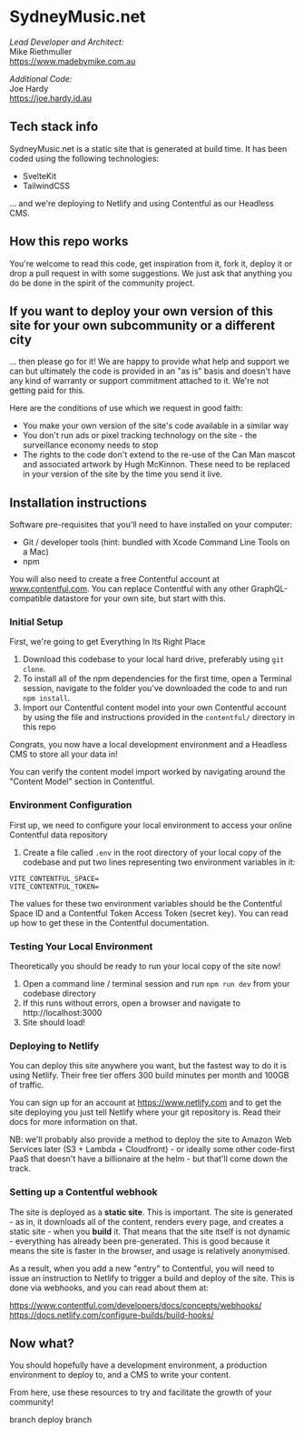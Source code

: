 # SydneyMusic.net

_Lead Developer and Architect:_  
Mike Riethmuller  
https://www.madebymike.com.au

_Additional Code:_  
Joe Hardy  
https://joe.hardy.id.au

## Tech stack info

SydneyMusic.net is a static site that is generated at build time. It has been coded using the following technologies:

- SvelteKit
- TailwindCSS

... and we're deploying to Netlify and using Contentful as our Headless CMS.

## How this repo works

You're welcome to read this code, get inspiration from it, fork it, deploy it or drop a pull request in with some suggestions. We just ask that anything you do be done in the spirit of the community project.

## If you want to deploy your own version of this site for your own subcommunity or a different city

... then please go for it! We are happy to provide what help and support we can but ultimately the code is provided in an "as is" basis and doesn't have any kind of warranty or support commitment attached to it. We're not getting paid for this.

Here are the conditions of use which we request in good faith:

- You make your own version of the site's code available in a similar way
- You don't run ads or pixel tracking technology on the site - the surveillance economy needs to stop
- The rights to the code don't extend to the re-use of the Can Man mascot and associated artwork by Hugh McKinnon. These need to be replaced in your version of the site by the time you send it live.

## Installation instructions

Software pre-requisites that you'll need to have installed on your computer:

- Git / developer tools (hint: bundled with Xcode Command Line Tools on a Mac)
- npm

You will also need to create a free Contentful account at www.contentful.com. You can replace Contentful with any other GraphQL-compatible datastore for your own site, but start with this.

### Initial Setup

First, we're going to get Everything In Its Right Place

1. Download this codebase to your local hard drive, preferably using `git clone`.
2. To install all of the npm dependencies for the first time, open a Terminal session, navigate to the folder you've downloaded the code to and run `npm install`.
3. Import our Contentful content model into your own Contentful account by using the file and instructions provided in the `contentful/` directory in this repo

Congrats, you now have a local development environment and a Headless CMS to store all your data in!

You can verify the content model import worked by navigating around the "Content Model" section in Contentful.

### Environment Configuration

First up, we need to configure your local environment to access your online Contentful data repository

1. Create a file called `.env` in the root directory of your local copy of the codebase and put two lines representing two environment variables in it:

```
VITE_CONTENTFUL_SPACE=
VITE_CONTENTFUL_TOKEN=
```

The values for these two environment variables should be the Contentful Space ID and a Contentful Token Access Token (secret key). You can read up how to get these in the Contentful documentation.

### Testing Your Local Environment

Theoretically you should be ready to run your local copy of the site now!

1. Open a command line / terminal session and run `npm run dev` from your codebase directory
2. If this runs without errors, open a browser and navigate to http://localhost:3000
3. Site should load!

### Deploying to Netlify

You can deploy this site anywhere you want, but the fastest way to do it is using Netlify. Their free tier offers 300 build minutes per month and 100GB of traffic.

You can sign up for an account at https://www.netlify.com and to get the site deploying you just tell Netlify where your git repository is. Read their docs for more information on that.

NB: we'll probably also provide a method to deploy the site to Amazon Web Services later (S3 + Lambda + Cloudfront) - or ideally some other code-first PaaS that doesn't have a billionaire at the helm - but that'll come down the track.

### Setting up a Contentful webhook

The site is deployed as a **static site**. This is important. The site is generated - as in, it downloads all of the content, renders every page, and creates a static site - when you **build** it. That means that the site itself is not dynamic - everything has already been pre-generated. This is good because it means the site is faster in the browser, and usage is relatively anonymised.

As a result, when you add a new "entry" to Contentful, you will need to issue an instruction to Netlify to trigger a build and deploy of the site. This is done via webhooks, and you can read about them at:

https://www.contentful.com/developers/docs/concepts/webhooks/
https://docs.netlify.com/configure-builds/build-hooks/

## Now what?

You should hopefully have a development environment, a production environment to deploy to, and a CMS to write your content.

From here, use these resources to try and facilitate the growth of your community!

branch deploy branch
